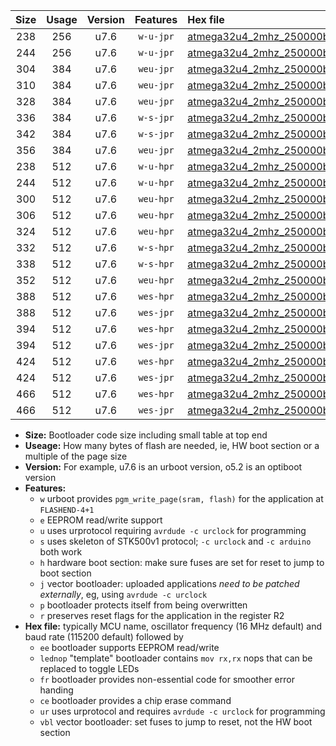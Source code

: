 |Size|Usage|Version|Features|Hex file|
|:-:|:-:|:-:|:-:|:--|
|238|256|u7.6|`w-u-jpr`|[atmega32u4_2mhz_250000bps_ur_vbl.hex](https://raw.githubusercontent.com/stefanrueger/urboot/main//atmega32u4_2mhz_250000bps_ur_vbl.hex)|
|244|256|u7.6|`w-u-jpr`|[atmega32u4_2mhz_250000bps_lednop_ur_vbl.hex](https://raw.githubusercontent.com/stefanrueger/urboot/main//atmega32u4_2mhz_250000bps_lednop_ur_vbl.hex)|
|304|384|u7.6|`weu-jpr`|[atmega32u4_2mhz_250000bps_ee_ur_vbl.hex](https://raw.githubusercontent.com/stefanrueger/urboot/main//atmega32u4_2mhz_250000bps_ee_ur_vbl.hex)|
|310|384|u7.6|`weu-jpr`|[atmega32u4_2mhz_250000bps_ee_lednop_ur_vbl.hex](https://raw.githubusercontent.com/stefanrueger/urboot/main//atmega32u4_2mhz_250000bps_ee_lednop_ur_vbl.hex)|
|328|384|u7.6|`weu-jpr`|[atmega32u4_2mhz_250000bps_ee_lednop_fr_ur_vbl.hex](https://raw.githubusercontent.com/stefanrueger/urboot/main//atmega32u4_2mhz_250000bps_ee_lednop_fr_ur_vbl.hex)|
|336|384|u7.6|`w-s-jpr`|[atmega32u4_2mhz_250000bps_vbl.hex](https://raw.githubusercontent.com/stefanrueger/urboot/main//atmega32u4_2mhz_250000bps_vbl.hex)|
|342|384|u7.6|`w-s-jpr`|[atmega32u4_2mhz_250000bps_lednop_vbl.hex](https://raw.githubusercontent.com/stefanrueger/urboot/main//atmega32u4_2mhz_250000bps_lednop_vbl.hex)|
|356|384|u7.6|`weu-jpr`|[atmega32u4_2mhz_250000bps_ee_lednop_fr_ce_ur_vbl.hex](https://raw.githubusercontent.com/stefanrueger/urboot/main//atmega32u4_2mhz_250000bps_ee_lednop_fr_ce_ur_vbl.hex)|
|238|512|u7.6|`w-u-hpr`|[atmega32u4_2mhz_250000bps_ur.hex](https://raw.githubusercontent.com/stefanrueger/urboot/main//atmega32u4_2mhz_250000bps_ur.hex)|
|244|512|u7.6|`w-u-hpr`|[atmega32u4_2mhz_250000bps_lednop_ur.hex](https://raw.githubusercontent.com/stefanrueger/urboot/main//atmega32u4_2mhz_250000bps_lednop_ur.hex)|
|300|512|u7.6|`weu-hpr`|[atmega32u4_2mhz_250000bps_ee_ur.hex](https://raw.githubusercontent.com/stefanrueger/urboot/main//atmega32u4_2mhz_250000bps_ee_ur.hex)|
|306|512|u7.6|`weu-hpr`|[atmega32u4_2mhz_250000bps_ee_lednop_ur.hex](https://raw.githubusercontent.com/stefanrueger/urboot/main//atmega32u4_2mhz_250000bps_ee_lednop_ur.hex)|
|324|512|u7.6|`weu-hpr`|[atmega32u4_2mhz_250000bps_ee_lednop_fr_ur.hex](https://raw.githubusercontent.com/stefanrueger/urboot/main//atmega32u4_2mhz_250000bps_ee_lednop_fr_ur.hex)|
|332|512|u7.6|`w-s-hpr`|[atmega32u4_2mhz_250000bps.hex](https://raw.githubusercontent.com/stefanrueger/urboot/main//atmega32u4_2mhz_250000bps.hex)|
|338|512|u7.6|`w-s-hpr`|[atmega32u4_2mhz_250000bps_lednop.hex](https://raw.githubusercontent.com/stefanrueger/urboot/main//atmega32u4_2mhz_250000bps_lednop.hex)|
|352|512|u7.6|`weu-hpr`|[atmega32u4_2mhz_250000bps_ee_lednop_fr_ce_ur.hex](https://raw.githubusercontent.com/stefanrueger/urboot/main//atmega32u4_2mhz_250000bps_ee_lednop_fr_ce_ur.hex)|
|388|512|u7.6|`wes-hpr`|[atmega32u4_2mhz_250000bps_ee.hex](https://raw.githubusercontent.com/stefanrueger/urboot/main//atmega32u4_2mhz_250000bps_ee.hex)|
|388|512|u7.6|`wes-jpr`|[atmega32u4_2mhz_250000bps_ee_vbl.hex](https://raw.githubusercontent.com/stefanrueger/urboot/main//atmega32u4_2mhz_250000bps_ee_vbl.hex)|
|394|512|u7.6|`wes-hpr`|[atmega32u4_2mhz_250000bps_ee_lednop.hex](https://raw.githubusercontent.com/stefanrueger/urboot/main//atmega32u4_2mhz_250000bps_ee_lednop.hex)|
|394|512|u7.6|`wes-jpr`|[atmega32u4_2mhz_250000bps_ee_lednop_vbl.hex](https://raw.githubusercontent.com/stefanrueger/urboot/main//atmega32u4_2mhz_250000bps_ee_lednop_vbl.hex)|
|424|512|u7.6|`wes-hpr`|[atmega32u4_2mhz_250000bps_ee_lednop_fr.hex](https://raw.githubusercontent.com/stefanrueger/urboot/main//atmega32u4_2mhz_250000bps_ee_lednop_fr.hex)|
|424|512|u7.6|`wes-jpr`|[atmega32u4_2mhz_250000bps_ee_lednop_fr_vbl.hex](https://raw.githubusercontent.com/stefanrueger/urboot/main//atmega32u4_2mhz_250000bps_ee_lednop_fr_vbl.hex)|
|466|512|u7.6|`wes-hpr`|[atmega32u4_2mhz_250000bps_ee_lednop_fr_ce.hex](https://raw.githubusercontent.com/stefanrueger/urboot/main//atmega32u4_2mhz_250000bps_ee_lednop_fr_ce.hex)|
|466|512|u7.6|`wes-jpr`|[atmega32u4_2mhz_250000bps_ee_lednop_fr_ce_vbl.hex](https://raw.githubusercontent.com/stefanrueger/urboot/main//atmega32u4_2mhz_250000bps_ee_lednop_fr_ce_vbl.hex)|

- **Size:** Bootloader code size including small table at top end
- **Useage:** How many bytes of flash are needed, ie, HW boot section or a multiple of the page size
- **Version:** For example, u7.6 is an urboot version, o5.2 is an optiboot version
- **Features:**
  + `w` urboot provides `pgm_write_page(sram, flash)` for the application at `FLASHEND-4+1`
  + `e` EEPROM read/write support
  + `u` uses urprotocol requiring `avrdude -c urclock` for programming
  + `s` uses skeleton of STK500v1 protocol; `-c urclock` and `-c arduino` both work
  + `h` hardware boot section: make sure fuses are set for reset to jump to boot section
  + `j` vector bootloader: uploaded applications *need to be patched externally*, eg, using `avrdude -c urclock`
  + `p` bootloader protects itself from being overwritten
  + `r` preserves reset flags for the application in the register R2
- **Hex file:** typically MCU name, oscillator frequency (16 MHz default) and baud rate (115200 default) followed by
  + `ee` bootloader supports EEPROM read/write
  + `lednop` "template" bootloader contains `mov rx,rx` nops that can be replaced to toggle LEDs
  + `fr` bootloader provides non-essential code for smoother error handing
  + `ce` bootloader provides a chip erase command
  + `ur` uses urprotocol and requires `avrdude -c urclock` for programming
  + `vbl` vector bootloader: set fuses to jump to reset, not the HW boot section
